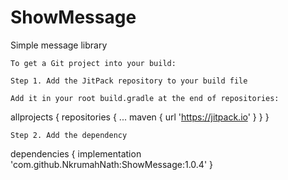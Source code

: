 # ShowMessage
Simple message library

```
To get a Git project into your build:

Step 1. Add the JitPack repository to your build file

Add it in your root build.gradle at the end of repositories:
```
allprojects {
	repositories {
		...
		maven { url 'https://jitpack.io' }
	}
}
  
```
Step 2. Add the dependency

```
dependencies {
    implementation 'com.github.NkrumahNath:ShowMessage:1.0.4'
}
```  
